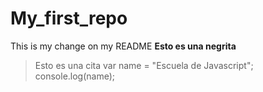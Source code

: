 # My_first_repo
This is my change on my README
**Esto es una negrita**
> Esto es una cita
var name = "Escuela de Javascript";
console.log(name);

